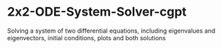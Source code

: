 # 2x2-ODE-System-Solver-cgpt
Solving a system of two differential equations, including eigenvalues and eigenvectors, initial conditions, plots and both solutions
